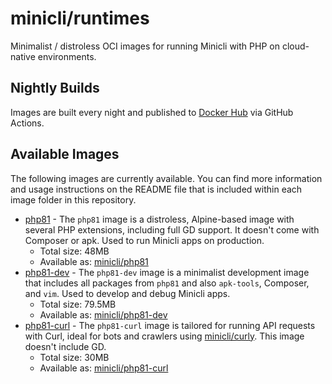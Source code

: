 # minicli/runtimes

Minimalist / distroless OCI images for running Minicli with PHP on cloud-native environments. 

## Nightly Builds
Images are built every night and published to [Docker Hub](https://hub.docker.com/u/minicli) via GitHub Actions.

## Available Images
The following images are currently available. You can find more information and usage instructions on the README file that is included within each image folder in this repository.

- [php81](/php81) - The `php81` image is a distroless, Alpine-based image with several PHP extensions, including full GD support. It doesn't come with Composer or apk. Used to run Minicli apps on production.
  - Total size: 48MB
  - Available as: [minicli/php81](https://hub.docker.com/repository/docker/minicli/php81)
- [php81-dev](/php81-dev) - The `php81-dev` image is a minimalist development image that includes all packages from `php81` and also `apk-tools`, Composer, and `vim`. Used to develop and debug Minicli apps.
  - Total size: 79.5MB
  - Available as: [minicli/php81-dev](https://hub.docker.com/repository/docker/minicli/php81-dev)
- [php81-curl](/php81-curl) - The `php81-curl` image is tailored for running API requests with Curl, ideal for bots and crawlers using [minicli/curly](https://github.com/minicli/curly). This image doesn't include GD.
  - Total size: 30MB
  - Available as: [minicli/php81-curl](https://hub.docker.com/repository/docker/minicli/php81-curl)